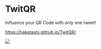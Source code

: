 # TwitQR

Influence your QR Code with only one tweet!

https://hakatashi.github.io/TwitQR/

[![](https://i.imgur.com/Av56TQP.png)](https://hakatashi.github.io/TwitQR/)
